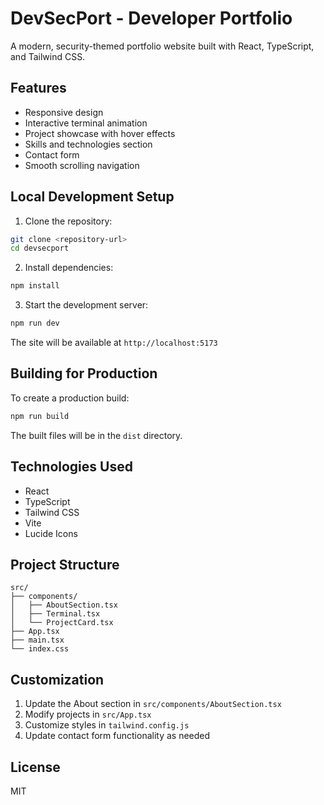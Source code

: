 # DevSecPort - Developer Portfolio

A modern, security-themed portfolio website built with React, TypeScript, and Tailwind CSS.

## Features

- Responsive design
- Interactive terminal animation
- Project showcase with hover effects
- Skills and technologies section
- Contact form
- Smooth scrolling navigation

## Local Development Setup

1. Clone the repository:
```bash
git clone <repository-url>
cd devsecport
```

2. Install dependencies:
```bash
npm install
```

3. Start the development server:
```bash
npm run dev
```

The site will be available at `http://localhost:5173`

## Building for Production

To create a production build:

```bash
npm run build
```

The built files will be in the `dist` directory.

## Technologies Used

- React
- TypeScript
- Tailwind CSS
- Vite
- Lucide Icons

## Project Structure

```
src/
├── components/
│   ├── AboutSection.tsx
│   ├── Terminal.tsx
│   └── ProjectCard.tsx
├── App.tsx
├── main.tsx
└── index.css
```

## Customization

1. Update the About section in `src/components/AboutSection.tsx`
2. Modify projects in `src/App.tsx`
3. Customize styles in `tailwind.config.js`
4. Update contact form functionality as needed

## License

MIT